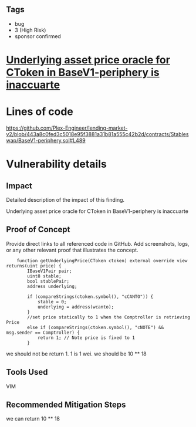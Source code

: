 ## Tags

- bug
- 3 (High Risk)
- sponsor confirmed

# [Underlying asset price oracle for CToken in BaseV1-periphery is inaccuarte](https://github.com/code-423n4/2022-06-canto-v2-findings/issues/134) 

# Lines of code

https://github.com/Plex-Engineer/lending-market-v2/blob/443a8c0fed3c5018e95f3881a31b81a555c42b2d/contracts/Stableswap/BaseV1-periphery.sol#L489


# Vulnerability details

## Impact
Detailed description of the impact of this finding.

Underlying asset price oracle for CToken in BaseV1-periphery is inaccuarte

## Proof of Concept
Provide direct links to all referenced code in GitHub. Add screenshots, logs, or any other relevant proof that illustrates the concept.

```
    function getUnderlyingPrice(CToken ctoken) external override view returns(uint price) {
        IBaseV1Pair pair;
        uint8 stable;
        bool stablePair;
        address underlying;

        if (compareStrings(ctoken.symbol(), "cCANTO")) {
            stable = 0;
            underlying = address(wcanto);
        } 
        //set price statically to 1 when the Comptroller is retrieving Price
        else if (compareStrings(ctoken.symbol(), "cNOTE") && msg.sender == Comptroller) {
            return 1; // Note price is fixed to 1
        }
```

we should not be return 1. 1 is 1 wei. we should be 10 ** 18

## Tools Used
VIM

## Recommended Mitigation Steps

we can return 10 ** 18

